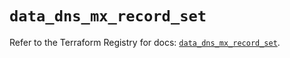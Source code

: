 # `data_dns_mx_record_set`

Refer to the Terraform Registry for docs: [`data_dns_mx_record_set`](https://registry.terraform.io/providers/hashicorp/dns/3.4.0/docs/data-sources/mx_record_set).
